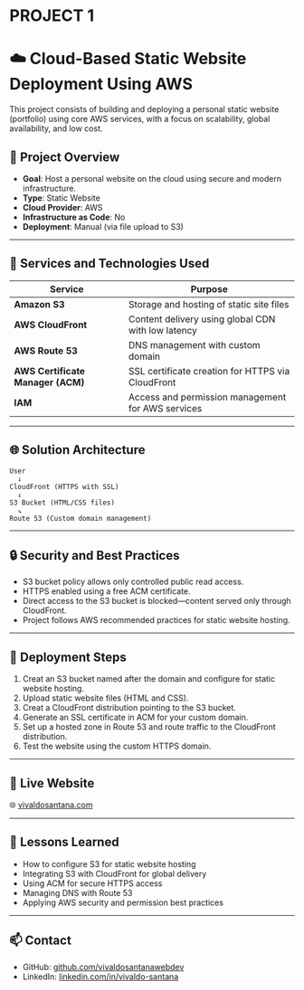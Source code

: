 # PROJECT 1

# ☁️ Cloud-Based Static Website Deployment Using AWS

This project consists of building and deploying a personal static website (portfolio) using core AWS services, with a focus on scalability, global availability, and low cost.

## 📌 Project Overview

- **Goal**: Host a personal website on the cloud using secure and modern infrastructure.
- **Type**: Static Website
- **Cloud Provider**: AWS
- **Infrastructure as Code**: No
- **Deployment**: Manual (via file upload to S3)

---

## 🔧 Services and Technologies Used

| Service                           | Purpose                                            |
| --------------------------------- | -------------------------------------------------- |
| **Amazon S3**                     | Storage and hosting of static site files           |
| **AWS CloudFront**                | Content delivery using global CDN with low latency |
| **AWS Route 53**                  | DNS management with custom domain                  |
| **AWS Certificate Manager (ACM)** | SSL certificate creation for HTTPS via CloudFront  |
| **IAM**                           | Access and permission management for AWS services  |

---

## 🌐 Solution Architecture

```plaintext
User
  ↓
CloudFront (HTTPS with SSL)
  ↓
S3 Bucket (HTML/CSS files)
  ↘
Route 53 (Custom domain management)
```

---

## 🔒 Security and Best Practices

- S3 bucket policy allows only controlled public read access.
- HTTPS enabled using a free ACM certificate.
- Direct access to the S3 bucket is blocked—content served only through CloudFront.
- Project follows AWS recommended practices for static website hosting.

---

## 🚀 Deployment Steps

1. Creat an S3 bucket named after the domain and configure for static website hosting.
2. Upload static website files (HTML and CSS).
3. Creat a CloudFront distribution pointing to the S3 bucket.
4. Generate an SSL certificate in ACM for your custom domain.
5. Set up a hosted zone in Route 53 and route traffic to the CloudFront distribution.
6. Test the website using the custom HTTPS domain.

---

## 📎 Live Website

🌐 [vivaldosantana.com](https://vivaldosantana.com)

---

## 🧠 Lessons Learned

- How to configure S3 for static website hosting
- Integrating S3 with CloudFront for global delivery
- Using ACM for secure HTTPS access
- Managing DNS with Route 53
- Applying AWS security and permission best practices

---

## 📫 Contact

- GitHub: [github.com/vivaldosantanawebdev](https://github.com/vivaldosantanawebdev)
- LinkedIn: [linkedin.com/in/vivaldo-santana](https://www.linkedin.com/in/vivaldo-santana/)
